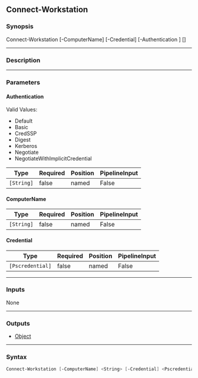 Connect-Workstation
-------------------

### Synopsis
Connect-Workstation [-ComputerName] <string> [-Credential] <pscredential> [-Authentication <string>] [<CommonParameters>]

---

### Description

---

### Parameters
#### **Authentication**

Valid Values:

* Default
* Basic
* CredSSP
* Digest
* Kerberos
* Negotiate
* NegotiateWithImplicitCredential

|Type      |Required|Position|PipelineInput|
|----------|--------|--------|-------------|
|`[String]`|false   |named   |False        |

#### **ComputerName**

|Type      |Required|Position|PipelineInput|
|----------|--------|--------|-------------|
|`[String]`|false   |named   |False        |

#### **Credential**

|Type            |Required|Position|PipelineInput|
|----------------|--------|--------|-------------|
|`[Pscredential]`|false   |named   |False        |

---

### Inputs
None

---

### Outputs
* [Object](https://learn.microsoft.com/en-us/dotnet/api/System.Object)

---

### Syntax
```PowerShell
Connect-Workstation [-ComputerName] <String> [-Credential] <Pscredential> [-Authentication <String>] [<CommonParameters>]
```
